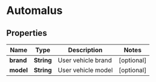 
# Automalus

## Properties
Name | Type | Description | Notes
------------ | ------------- | ------------- | -------------
**brand** | **String** | User vehicle brand |  [optional]
**model** | **String** | User vehicle model |  [optional]



